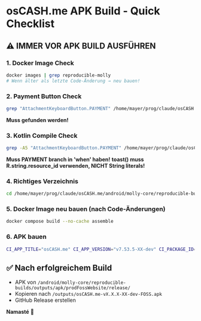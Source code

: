 # osCASH.me APK Build - Quick Checklist

## ⚠️ IMMER VOR APK BUILD AUSFÜHREN

### 1. Docker Image Check
```bash
docker images | grep reproducible-molly
# Wenn älter als letzte Code-Änderung → neu bauen!
```

### 2. Payment Button Check  
```bash
grep "AttachmentKeyboardButton.PAYMENT" /home/mayer/prog/claude/osCASH.me/android/molly-core/app/src/main/java/org/thoughtcrime/securesms/conversation/AttachmentKeyboard.java
```
**Muss gefunden werden!**

### 3. Kotlin Compile Check
```bash
grep -A5 "AttachmentKeyboardButton.PAYMENT" /home/mayer/prog/claude/osCASH.me/android/molly-core/app/src/main/java/org/thoughtcrime/securesms/conversation/v2/ConversationFragment.kt
```
**Muss PAYMENT branch in 'when' haben!**
**toast() muss R.string.resource_id verwenden, NICHT String literals!**

### 4. Richtiges Verzeichnis
```bash
cd /home/mayer/prog/claude/osCASH.me/android/molly-core/reproducible-builds
```

### 5. Docker Image neu bauen (nach Code-Änderungen)
```bash
docker compose build --no-cache assemble
```

### 6. APK bauen
```bash
CI_APP_TITLE="osCASH.me" CI_APP_VERSION="v7.53.5-XX-dev" CI_PACKAGE_ID="me.oscash.app" CI_BUILD_VARIANTS="prodFossWebsite" CI_KEYSTORE_PATH="/molly/app/certs/osCASH-release.keystore" CI_KEYSTORE_PASSWORD="saj9Bqn7QEkwMA01" CI_KEYSTORE_ALIAS="oscash-key" timeout 900 docker compose run --rm assemble
```

## ✅ Nach erfolgreichem Build
- APK von `/android/molly-core/reproducible-builds/outputs/apk/prodFossWebsite/release/`
- Kopieren nach `/outputs/osCASH.me-vX.X.X-XX-dev-FOSS.apk`
- GitHub Release erstellen

**Namasté** 🙏